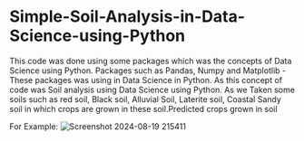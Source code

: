 # Simple-Soil-Analysis-in-Data-Science-using-Python
This code was done using some packages which was the concepts of Data Science using Python. Packages such as Pandas, Numpy and Matplotlib - These packages was using in Data Science in Python.
As this concept of code was Soil analysis using Data Science using Python.
As we Taken some soils such as red soil, Black soil, Alluvial Soil, Laterite soil, Coastal Sandy soil in which crops are grown in these soil.Predicted crops grown in soil

For Example:
![Screenshot 2024-08-19 215411](https://github.com/user-attachments/assets/477ed56b-fdfd-4b7d-b01d-dc3ecd6f8ff4)

